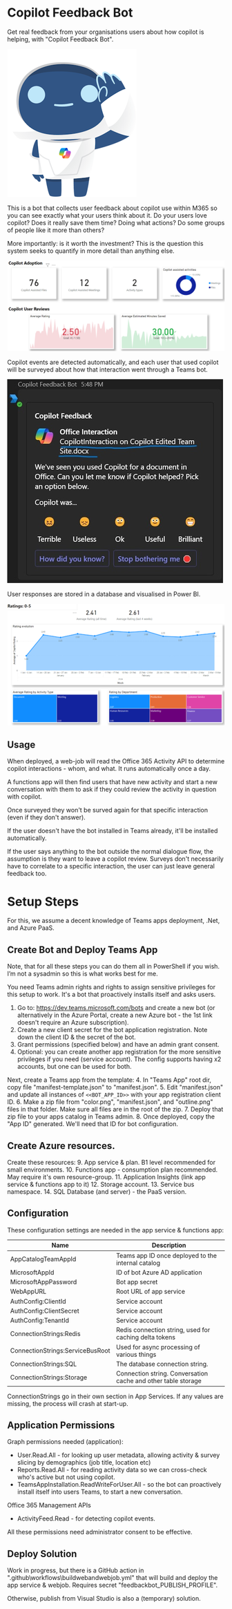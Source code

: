 # Copilot Feedback Bot
Get real feedback from your organisations users about how copilot is helping, with "Copilot Feedback Bot".

![Copilot Feedback Bot says 'Hiii!'](imgs/bot-salute-small.png)

This is a bot that collects user feedback about copilot use within M365 so you can see exactly what your users think about it. Do your users love copilot? Does it really save them time? Doing what actions? Do some groups of people like it more than others?

More importantly: is it worth the investment? This is the question this system seeks to quantify in more detail than anything else. 

![User Satisfaction Dashboard](imgs/report1.png)

Copilot events are detected automatically, and each user that used copilot will be surveyed about how that interaction went through a Teams bot. 

![Teams Prompt from Bot](imgs/botconvo.jpg)

User responses are stored in a database and visualised in Power BI.

![User Satisfaction Report](imgs/report2.png)
## Usage
When deployed, a web-job will read the Office 365 Activity API to determine copilot interactions - whom, and what. It runs automatically once a day. 

A functions app will then find users that have new activity and start a new conversation with them to ask if they could review the activity in question with copilot. 

Once surveyed they won't be surved again for that specific interaction (even if they don't answer). 

If the user doesn't have the bot installed in Teams already, it'll be installed automatically.

If the user says anything to the bot outside the normal dialogue flow, the assumption is they want to leave a copilot review. Surveys don't necessarily have to correlate to a specific interaction, the user can just leave general feedback too. 

# Setup Steps
For this, we assume a decent knowledge of Teams apps deployment, .Net, and Azure PaaS. 

## Create Bot and Deploy Teams App
Note, that for all these steps you can do them all in PowerShell if you wish. I’m not a sysadmin so this is what works best for me. 

You need Teams admin rights and rights to assign sensitive privileges for this setup to work. It's a bot that proactively installs itself and asks users. 

1. Go to: https://dev.teams.microsoft.com/bots and create a new bot (or alternatively in the Azure Portal, create a new Azure bot - the 1st link doesn't require an Azure subscription).
2. Create a new client secret for the bot application registration. Note down the client ID & the secret of the bot.
3. Grant permissions (specified below) and have an admin grant consent.
4. Optional: you can create another app registration for the more sensitive privileges if you need (service account). The config supports having x2 accounts, but one can be used for both. 

Next, create a Teams app from the template:
4. In "Teams App" root dir, copy file "manifest-template.json" to "manifest.json".
5. Edit "manifest.json" and update all instances of ```<<BOT_APP_ID>>``` with your app registration client ID. 
6. Make a zip file from "color.png", "manifest.json", and "outline.png" files in that folder. Make sure all files are in the root of the zip. 
7. Deploy that zip file to your apps catalog in Teams admin.
8. Once deployed, copy the "App ID" generated. We'll need that ID for bot configuration.

## Create Azure resources. 
Create these resources:
9. App service & plan. B1 level recommended for small environments. 
10. Functions app - consumption plan recommended. May require it's own resource-group.
11. Application Insights (link app service & functions app to it)
12. Storage account.
13. Service bus namespace.
14. SQL Database (and server) - the PaaS version.

## Configuration
These configuration settings are needed in the app service & functions app:

Name | Description
--------------- | -----------
AppCatalogTeamAppId | Teams app ID once deployed to the internal catalog
MicrosoftAppId | ID of bot Azure AD application
MicrosoftAppPassword | Bot app secret
WebAppURL | Root URL of app service
AuthConfig:ClientId | Service account 
AuthConfig:ClientSecret | Service account 
AuthConfig:TenantId | Service account 
ConnectionStrings:Redis | Redis connection string, used for caching delta tokens
ConnectionStrings:ServiceBusRoot | Used for async processing of various things
ConnectionStrings:SQL | The database connection string.
ConnectionStrings:Storage | Connection string. Conversation cache and other table storage

ConnectionStrings go in their own section in App Services. If any values are missing, the process will crash at start-up. 

## Application Permissions
Graph permissions needed (application):
* User.Read.All - for looking up user metadata, allowing activity & survey slicing by demographics (job title, location etc)
* Reports.Read.All - for reading activity data so we can cross-check who's active but not using copilot. 
* TeamsAppInstallation.ReadWriteForUser.All - so the bot can proactively install itself into users Teams, to start a new conversation. 

Office 365 Management APIs
* ActivityFeed.Read - for detecting copilot events. 

All these permissions need administrator consent to be effective. 

## Deploy Solution
Work in progress, but there is a GitHub action in ".github\workflows\buildwebandwebjob.yml" that will build and deploy the app service & webjob. 
Requires secret "feedbackbot_PUBLISH_PROFILE". 

Otherwise, publish from Visual Studio is also a (temporary) solution. 
